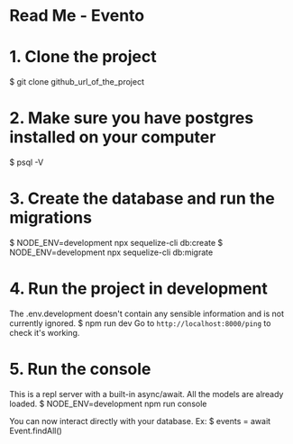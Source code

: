 # Read Me - Evento

# 1. Clone the project
$ git clone github_url_of_the_project


# 2. Make sure you have postgres installed on your computer
$ psql -V


# 3. Create the database and run the migrations
$ NODE_ENV=development npx sequelize-cli db:create
$ NODE_ENV=development npx sequelize-cli db:migrate


# 4. Run the project in development
The .env.development doesn't contain any sensible information and is not currently ignored.
$ npm run dev
Go to `http://localhost:8000/ping` to check it's working.


# 5. Run the console
This is a repl server with a built-in async/await. All the models are already loaded.
$ NODE_ENV=development npm run console

You can now interact directly with your database.
Ex:
$ events = await Event.findAll()
